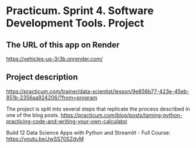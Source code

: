 # Practicum. Sprint 4. Software Development Tools. Project

## The URL of this app on Render 
https://vehicles-us-3r3b.onrender.com/

## Project description
https://practicum.com/trainer/data-scientist/lesson/9e856b77-423e-45eb-851b-2356aa924206/?from=program

The project is split into several steps that replicate the process described in one of the blog posts.
https://practicum.com/blog/posts/taming-python-practicing-code-and-writing-your-own-calculator

Build 12 Data Science Apps with Python and Streamlit - Full Course: https://youtu.be/JwSS70SZdyM



